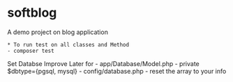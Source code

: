 # softblog
A demo project on blog application

    * To run test on all classes and Method
    - composer test
    
Set Databse Improve Later for 
    - app/Database/Model.php
        - private $dbtype={pgsql, mysql}
    - config/database.php
        - reset the array to your info